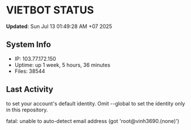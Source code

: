 # VIETBOT STATUS
**Updated**: Sun Jul 13 01:49:28 AM +07 2025

## System Info
- IP: 103.77.172.150
- Uptime: up 1 week, 5 hours, 36 minutes
- Files: 38544

## Last Activity

to set your account's default identity.
Omit --global to set the identity only in this repository.

fatal: unable to auto-detect email address (got 'root@vinh3690.(none)')
